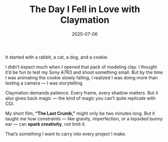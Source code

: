 ﻿---
title: "The Day I Fell in Love with Claymation"
date: 2025-07-06
tags: [Creativity, Animation, Storytelling]
---

It started with a rabbit, a cat, a dog, and a cookie.

I didn’t expect much when I opened that pack of modeling clay. I thought it’d be fun to test my Sony A7R3 and shoot something small. But by the time I was animating the cookie slowly falling, I realized I was doing more than testing a camera — I was storytelling.

Claymation demands patience. Every frame, every shadow matters. But it also gives back magic — the kind of magic you can’t quite replicate with CGI.

My short film, **“The Last Crumb,”** might only be two minutes long. But it taught me how constraints — like gravity, imperfection, or a lopsided bunny ear — can **spark creativity**, not limit it.

That’s something I want to carry into every project I make.
